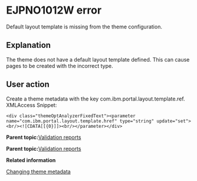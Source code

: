 # EJPNO1012W error

Default layout template is missing from the theme configuration.

## Explanation

The theme does not have a default layout template defined. This can cause pages to be created with the incorrect type.

## User action

Create a theme metadata with the key com.ibm.portal.layout.template.ref. XMLAccess Snippet:

```
<div class="themeOptAnalyzerFixedText"><parameter name="com.ibm.portal.layout.template.href" type="string" update="set"><br/><![CDATA[[{0}]]><br/></parameter></div>
```

**Parent topic:**[Validation reports](../dev-theme/themopt_an_val_reports.md)

**Parent topic:**[Validation reports](../dev-theme/themopt_an_val_reports.md)

**Related information**  


[Changing theme metadata](../dev-theme/themeopt_cust_config_metadata.md)

